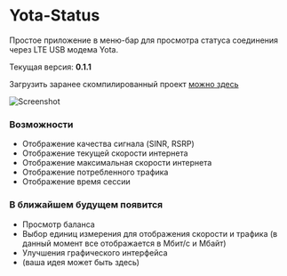 # Yota-Status
Простое приложение в меню-бар для просмотра статуса соединения через LTE USB модема Yota.

Текущая версия: **0.1.1**

Загрузить заранее скомпилированный проект [можно здесь](https://yadi.sk/d/X3PiOrzchTHwH)

![Screenshot](http://i.imgur.com/wzBGszd.png)


### Возможности
* Отображение качества сигнала  (SINR, RSRP)
* Отображение текущей скорости интернета
* Отображение максимальная скорости интернета
* Отображение потребленного трафика
* Отображение время сессии

### В ближайшем будущем появится
* Просмотр баланса
* Выбор единиц измерения для отображения скорости и трафика (в данный момент все отображается в Мбит/с и Мбайт)
* Улучшения графического интерфейса
* (ваша идея может быть здесь)
